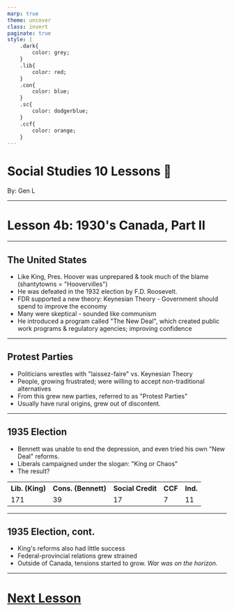 ```yaml
---
marp: true
theme: uncover
class: invert
paginate: true
style: |
    .dark{
        color: grey;
    }
    .lib{
        color: red;
    }
    .con{
        color: blue;
    }
    .sc{
        color: dodgerblue;
    }
    .ccf{
        color: orange;
    }
---
```


# <!--fit-->Social Studies 10 Lessons :book:

<span class="dark">By:</span> Gen L

<!--_footer: In partnership with Hyperion University, 2023-->

---

# Lesson 4b: 1930's Canada, Part II

---

## The United States

* Like King, Pres. Hoover was unprepared & took much of the blame (shantytowns = "Hoovervilles")
* He was defeated in the 1932 election by F.D. Roosevelt.
* FDR supported a new theory: Keynesian Theory - Government should spend to improve the economy
* Many were skeptical - sounded like communism
* He introduced a program called "The New Deal", which created public work programs & regulatory agencies; improving confidence

---

## Protest Parties

* Politicians wrestles with "laissez-faire" vs. Keynesian Theory
* People, growing frustrated; were willing to accept non-traditional alternatives
* From this grew new parties, referred to as "Protest Parties"
* Usually have rural origins, grew out of discontent.

---

## 1935 Election

* Bennett was unable to end the depression, and even tried his own "New Deal" reforms.
* Liberals campaigned under the slogan: "King or Chaos"
* The result?
<table>
    <tr>
        <th class="lib">
        Lib. (King)
        </th>
        <th class="con">
        Cons. (Bennett) 
        </th>
        <th class="sc">
        Social Credit
        </th>
        <th class="ccf">
        CCF 
        </th>
        <th>
        Ind.
        </th>
    </tr>
    <tr>
        <td>
        171
        </td>
        <td>
        39
        </td>
        <td>
        17
        </td>
        <td>
        7
        </td>
        <td>
        11
        </td>
    </tr>
</table>

---

## 1935 Election, cont.

* King's reforms also had little success
* Federal-provincial relations grew strained
* Outside of Canada, tensions started to grow. *War was on the horizon.*

---

# [Next Lesson](../Lesson%205.html)